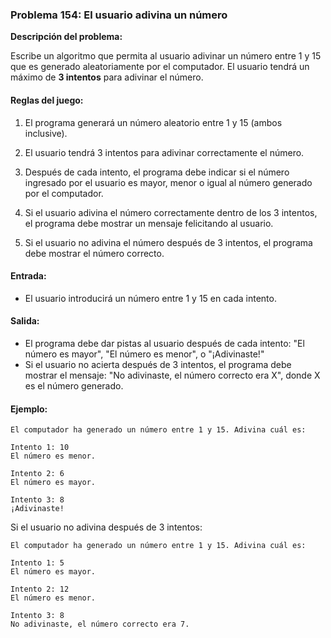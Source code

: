 ### Problema 154: El usuario adivina un número

**Descripción del problema:**

Escribe un algoritmo que permita al usuario adivinar un número entre 1 y 15 que es generado aleatoriamente por el computador. El usuario tendrá un máximo de **3 intentos** para adivinar el número.

#### Reglas del juego:

1. El programa generará un número aleatorio entre 1 y 15 (ambos inclusive).
   
2. El usuario tendrá 3 intentos para adivinar correctamente el número.
   
3. Después de cada intento, el programa debe indicar si el número ingresado por el usuario es mayor, menor o igual al número generado por el computador.

4. Si el usuario adivina el número correctamente dentro de los 3 intentos, el programa debe mostrar un mensaje felicitando al usuario.
   
5. Si el usuario no adivina el número después de 3 intentos, el programa debe mostrar el número correcto.

#### Entrada:

- El usuario introducirá un número entre 1 y 15 en cada intento.

#### Salida:

- El programa debe dar pistas al usuario después de cada intento: "El número es mayor", "El número es menor", o "¡Adivinaste!"
- Si el usuario no acierta después de 3 intentos, el programa debe mostrar el mensaje: "No adivinaste, el número correcto era X", donde X es el número generado.

#### Ejemplo:

```
El computador ha generado un número entre 1 y 15. Adivina cuál es:

Intento 1: 10
El número es menor.

Intento 2: 6
El número es mayor.

Intento 3: 8
¡Adivinaste!
```

Si el usuario no adivina después de 3 intentos:

```
El computador ha generado un número entre 1 y 15. Adivina cuál es:

Intento 1: 5
El número es mayor.

Intento 2: 12
El número es menor.

Intento 3: 8
No adivinaste, el número correcto era 7.
```
